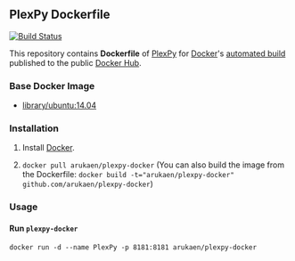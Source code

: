 ## PlexPy Dockerfile

[![Build Status](https://travis-ci.org/arukaen/plexpy-docker.svg?branch=master)](https://travis-ci.org/arukaen/plexpy-docker)

This repository contains **Dockerfile** of [PlexPy](https://github.com/drzoidberg33/plexpy) for [Docker](https://www.docker.com/)'s [automated build](https://registry.hub.docker.com/u/arukaen/plexpy/) published to the public [Docker Hub](https://hub.docker.com/).

### Base Docker Image

* [library/ubuntu:14.04](https://github.com/docker-library/docs/blob/master/ubuntu/tag-details.md#ubuntu1404)

### Installation

1. Install [Docker](https://www.docker.com/).

2. `docker pull arukaen/plexpy-docker`
    (You can also build the image from the Dockerfile: `docker build -t="arukaen/plexpy-docker" github.com/arukaen/plexpy-docker`)

### Usage

#### Run `plexpy-docker`
    docker run -d --name PlexPy -p 8181:8181 arukaen/plexpy-docker
